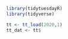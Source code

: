 
<!-- README.md is generated from README.Rmd. Please edit that file -->

``` r
library(tidytuesdayR)
library(tidyverse)
```

``` r
tt <- tt_load(2020,1) 
tt_dat <- tt$
```
